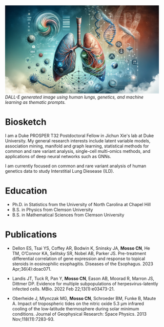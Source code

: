![DALL-E generated precision medicine image](/docs/assets/images/DALL-E_precision_medicine_background_image.png)
*DALL-E generated image using human lungs, genetics, and machine learning as thematic prompts.*

# Biosketch

I am a Duke PROSPER T32 Postdoctoral Fellow in Jichun Xie's lab at Duke 
University. My general research interests include latent variable models, 
association mining, manifold and graph learning, statistical methods for 
common and rare variant analysis, single-cell multi-omics methods, 
and applications of deep neural networks such as GNNs.

I am currently focused on common and rare variant analysis of human genetics data to study Interstitial Lung Diesease (ILD).

# Education
- Ph.D. in Statistics from the University of North Carolina at Chapel Hill
- B.S. in Physics from Clemson University
- B.S. in Mathematical Sciences from Clemson University



# Publications

- Dellon ES, Tsai YS, Coffey AR, Bodwin K, Sninsky JA, **Mosso CN**, He TM, O’Connor KA, Selitsky SR, Nobel AB, Parker JS. Pre-treatment differential correlation of gene expression and response to topical steroids in eosinophilic esophagitis. Diseases of the Esophagus. 2023 Apr;36(4):doac071.

- Landis JT, Tuck R, Pan Y, **Mosso CN**, Eason AB, Moorad R, Marron JS, Dittmer DP. Evidence for multiple subpopulations of herpesvirus-latently infected cells. MBio. 2022 Feb 22;13(1):e03473-21.

- Oberheide J, Mlynczak MG, **Mosso CN**, Schroeder BM, Funke B, Maute A. Impact of tropospheric tides on the nitric oxide 5.3 μm infrared cooling of the low‐latitude thermosphere during solar minimum conditions. Journal of Geophysical Research: Space Physics. 2013 Nov;118(11):7283-93.
